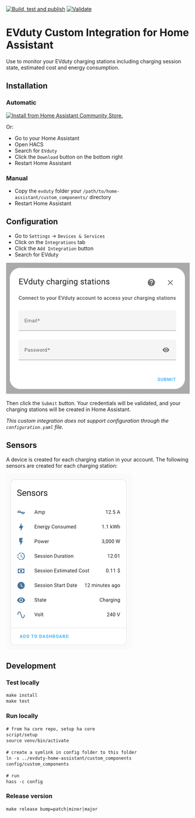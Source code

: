 [![Build, test and publish](https://github.com/happydev-ca/evduty-home-assistant/actions/workflows/publish.yml/badge.svg)](https://github.com/happydev-ca/evduty-home-assistant/actions/workflows/publish.yml)
[![Validate](https://github.com/happydev-ca/evduty-home-assistant/actions/workflows/validate.yml/badge.svg)](https://github.com/happydev-ca/evduty-home-assistant/actions/workflows/validate.yml)

# EVduty Custom Integration for Home Assistant

Use to monitor your EVduty charging stations including charging session state, estimated cost and energy consumption.

## Installation

### Automatic

[![Install from Home Assistant Community Store.](https://my.home-assistant.io/badges/hacs_repository.svg)](https://my.home-assistant.io/redirect/hacs_repository/?owner=happydev-ca&repository=evduty-home-assistant&category=integration)

Or:

- Go to your Home Assistant
- Open HACS
- Search for `EVduty`
- Click the `Download` button on the bottom right
- Restart Home Assistant

### Manual

- Copy the `evduty` folder your `/path/to/home-assistant/custom_components/` directory
- Restart Home Assistant

## Configuration

- Go to `Settings` -> `Devices & Services`
- Click on the `Integrations` tab
- Click the `Add Integration` button
- Search for EVduty

![Configuration](.img/config.png)

Then click the `Submit` button. Your credentials will be validated, and your charging stations will be created in Home Assistant.

*This custom integration does not support configuration through the `configuration.yaml` file.*

## Sensors

A device is created for each charging station in your account. The following sensors are created for each charging station:

![Sensors](./.img/sensors.png)

## Development

### Test locally

```shell
make install
make test
```

### Run locally

```shell
# from ha core repo, setup ha core
script/setup
source venv/bin/activate

# create a symlink in config folder to this folder
ln -s ../evduty-home-assistant/custom_components config/custom_components

# run
hass -c config
```

### Release version

```shell
make release bump=patch|minor|major
```